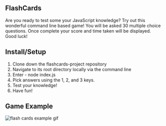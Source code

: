 
## FlashCards
Are you ready to test some your JavaScript knowledge? Try out this wonderful command line based game! You will be asked 30 multiple choice questions. Once complete your score and time taken will be displayed. Good luck!

## Install/Setup 
1. Clone down the flashcards-project repository
2. Navigate to its root directory locally via the command line
3. Enter - node index.js
4. Pick answers using the 1, 2, and 3 keys.
5. Test your knowledge!
6. Have fun!

## Game Example
![flash cards example gif](http://g.recordit.co/ViilBhsbZP.gif)
